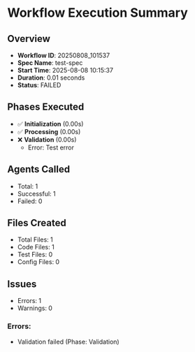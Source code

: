 # Workflow Execution Summary

## Overview
- **Workflow ID**: 20250808_101537
- **Spec Name**: test-spec
- **Start Time**: 2025-08-08 10:15:37
- **Duration**: 0.01 seconds
- **Status**: FAILED

## Phases Executed
- ✅ **Initialization** (0.00s)
- ✅ **Processing** (0.00s)
- ❌ **Validation** (0.00s)
  - Error: Test error

## Agents Called
- Total: 1
- Successful: 1
- Failed: 0

## Files Created
- Total Files: 1
- Code Files: 1
- Test Files: 0
- Config Files: 0

## Issues
- Errors: 1
- Warnings: 0

### Errors:
- Validation failed (Phase: Validation)
